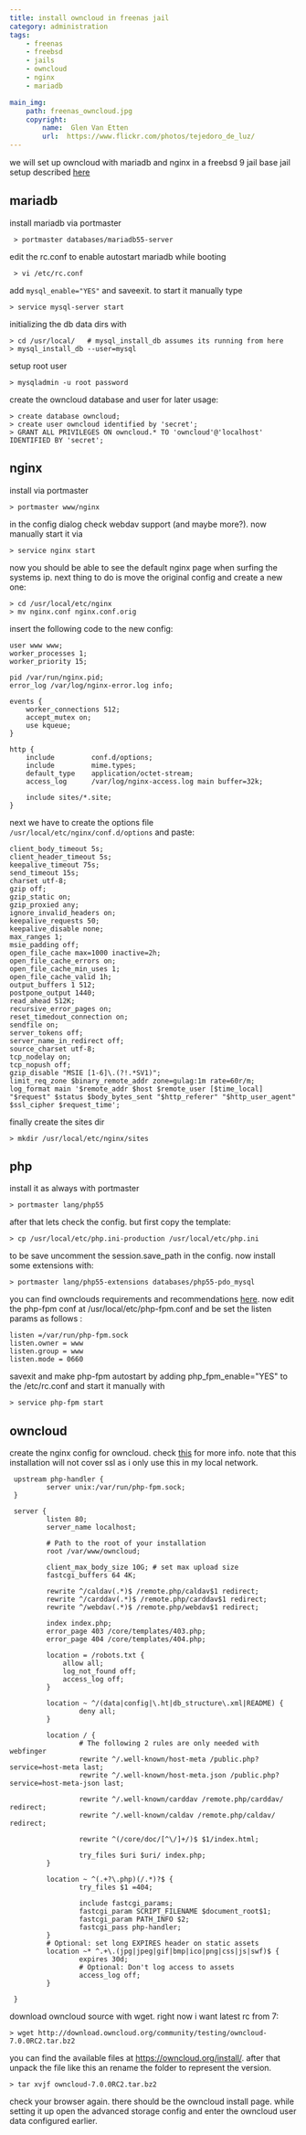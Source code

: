 ```yaml
---
title: install owncloud in freenas jail
category: administration
tags: 
    - freenas
    - freebsd
    - jails
    - owncloud
    - nginx
    - mariadb

main_img:
    path: freenas_owncloud.jpg
    copyright:
        name:  Glen Van Etten
        url:  https://www.flickr.com/photos/tejedoro_de_luz/
---
```


we will set up owncloud with mariadb and nginx in a freebsd 9 jail base jail setup described [here](/blog/2014/07/17/freenas-jail-bootstrap)

## mariadb

install mariadb via portmaster

     > portmaster databases/mariadb55-server
     
edit the rc.conf to enable autostart mariadb while booting

     > vi /etc/rc.conf

add `mysql_enable="YES"` and saveexit. to start it manually type

    > service mysql-server start
  
initializing the db data dirs with

    > cd /usr/local/   # mysql_install_db assumes its running from here
    > mysql_install_db --user=mysql

setup root user

    > mysqladmin -u root password
    
create the owncloud database and user for later usage:

    > create database owncloud;
    > create user owncloud identified by 'secret';
    > GRANT ALL PRIVILEGES ON owncloud.* TO 'owncloud'@'localhost' IDENTIFIED BY 'secret';

## nginx

install via portmaster

    > portmaster www/nginx
    
in the config dialog check webdav support (and maybe more?).
now manually start it via 

    > service nginx start

now you should be able to see the default nginx page when surfing the systems ip. next thing to do is move the original config and create a new one:

    > cd /usr/local/etc/nginx
    > mv nginx.conf nginx.conf.orig
    
insert the following code to the new config:

    user www www;
    worker_processes 1;
    worker_priority 15;

    pid /var/run/nginx.pid;
    error_log /var/log/nginx-error.log info;

    events {
        worker_connections 512;
        accept_mutex on;
        use kqueue;
    }

    http {
        include         conf.d/options;
        include         mime.types;
        default_type    application/octet-stream;
        access_log      /var/log/nginx-access.log main buffer=32k;

        include sites/*.site;
    }

next we have to create the options file `/usr/local/etc/nginx/conf.d/options` and paste:

    client_body_timeout 5s;
    client_header_timeout 5s;
    keepalive_timeout 75s;
    send_timeout 15s;
    charset utf-8;
    gzip off;
    gzip_static on;
    gzip_proxied any;
    ignore_invalid_headers on;
    keepalive_requests 50;
    keepalive_disable none;
    max_ranges 1;
    msie_padding off;
    open_file_cache max=1000 inactive=2h;
    open_file_cache_errors on;
    open_file_cache_min_uses 1;
    open_file_cache_valid 1h;
    output_buffers 1 512;
    postpone_output 1440;
    read_ahead 512K;
    recursive_error_pages on;
    reset_timedout_connection on;
    sendfile on;
    server_tokens off;
    server_name_in_redirect off;
    source_charset utf-8;
    tcp_nodelay on;
    tcp_nopush off;
    gzip_disable "MSIE [1-6]\.(?!.*SV1)";
    limit_req_zone $binary_remote_addr zone=gulag:1m rate=60r/m;
    log_format main '$remote_addr $host $remote_user [$time_local] "$request" $status $body_bytes_sent "$http_referer" "$http_user_agent" $ssl_cipher $request_time';

finally create the sites dir 

    > mkdir /usr/local/etc/nginx/sites
    
## php

install it as always with portmaster

    > portmaster lang/php55

after that lets check the config. but first copy the template:

    > cp /usr/local/etc/php.ini-production /usr/local/etc/php.ini

to be save uncomment the session.save_path in the config.
now install some extensions with:

    > portmaster lang/php55-extensions databases/php55-pdo_mysql 
    
you can find ownclouds requirements and recommendations [here](https://doc.owncloud.org/server/6.0/admin_manual/installation/installation_source.html#prerequisites).
now edit the php-fpm conf at /usr/local/etc/php-fpm.conf and be set the listen params as follows :

    listen =/var/run/php-fpm.sock
    listen.owner = www
    listen.group = www
    listen.mode = 0660

savexit and make php-fpm autostart by adding php_fpm_enable="YES" to the /etc/rc.conf and start it manually with

    > service php-fpm start
    
## owncloud

create the nginx config for owncloud. check [this](https://doc.owncloud.org/server/6.0/admin_manual/installation/installation_source.html#nginx-configuration) for more info. note that this installation will not cover ssl as i only use this in my local network.

     upstream php-handler {
             server unix:/var/run/php-fpm.sock;
     }
     
     server {
             listen 80;
             server_name localhost;
     
             # Path to the root of your installation
             root /var/www/owncloud;
     
             client_max_body_size 10G; # set max upload size
             fastcgi_buffers 64 4K;
     
             rewrite ^/caldav(.*)$ /remote.php/caldav$1 redirect;
             rewrite ^/carddav(.*)$ /remote.php/carddav$1 redirect;
             rewrite ^/webdav(.*)$ /remote.php/webdav$1 redirect;
     
             index index.php;
             error_page 403 /core/templates/403.php;
             error_page 404 /core/templates/404.php;
     
             location = /robots.txt {
                 allow all;
                 log_not_found off;
                 access_log off;
             }
     
             location ~ ^/(data|config|\.ht|db_structure\.xml|README) {
                     deny all;
             }
     
             location / {
                     # The following 2 rules are only needed with webfinger
                     rewrite ^/.well-known/host-meta /public.php?service=host-meta last;
                     rewrite ^/.well-known/host-meta.json /public.php?service=host-meta-json last;
     
                     rewrite ^/.well-known/carddav /remote.php/carddav/ redirect;
                     rewrite ^/.well-known/caldav /remote.php/caldav/ redirect;
     
                     rewrite ^(/core/doc/[^\/]+/)$ $1/index.html;
     
                     try_files $uri $uri/ index.php;
             }
     
             location ~ ^(.+?\.php)(/.*)?$ {
                     try_files $1 =404;
     
                     include fastcgi_params;
                     fastcgi_param SCRIPT_FILENAME $document_root$1;
                     fastcgi_param PATH_INFO $2;
                     fastcgi_pass php-handler;
             }
             # Optional: set long EXPIRES header on static assets
             location ~* ^.+\.(jpg|jpeg|gif|bmp|ico|png|css|js|swf)$ {
                     expires 30d;
                     # Optional: Don't log access to assets
                     access_log off;
             }
     
     }

download owncloud source with wget. right now i want latest rc from 7:

    > wget http://download.owncloud.org/community/testing/owncloud-7.0.0RC2.tar.bz2

you can find the available files at <https://owncloud.org/install/>.
after that unpack the file like this an rename the folder to represent the version.

    > tar xvjf owncloud-7.0.0RC2.tar.bz2


check your browser again. there should be the owncloud install page. while setting it up open the advanced storage config and enter the owncloud user data configured earlier.

